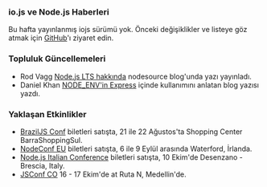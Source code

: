 ### io.js ve Node.js Haberleri
Bu hafta yayınlanmış iojs sürümü yok. Önceki değişiklikler ve listeye göz atmak için [GitHub](https://github.com/nodejs/io.js/blob/master/CHANGELOG.md)'ı ziyaret edin.

### Topluluk Güncellemeleri

* Rod Vagg [Node.js LTS hakkında](https://medium.com/@nodesource/essential-steps-long-term-support-for-node-js-8ecf7514dbd)  nodesource blog'unda yazı yayınladı.
* Daniel Khan [NODE_ENV'in Express](http://apmblog.dynatrace.com/2015/07/22/the-drastic-effects-of-omitting-node_env-in-your-express-js-applications/) içinde kullanımını anlatan blog yazısı yazdı.

### Yaklaşan Etkinlikler

* [BrazilJS Conf](http://braziljs.com.br/) biletleri satışta, 21 ile 22 Ağustos'ta Shopping Center BarraShoppingSul.
* [NodeConf EU](http://nodeconf.eu/) biletleri satışta, 6 ile 9 Eylül arasında Waterford, İrlanda.
* [Node.js Italian Conference](http://nodejsconf.it/) biletleri satışta, 10 Ekim'de Desenzano - Brescia, Italy.
* [JSConf CO](http://www.jsconf.co/) 16 - 17 Ekim'de at Ruta N, Medellin'de.
